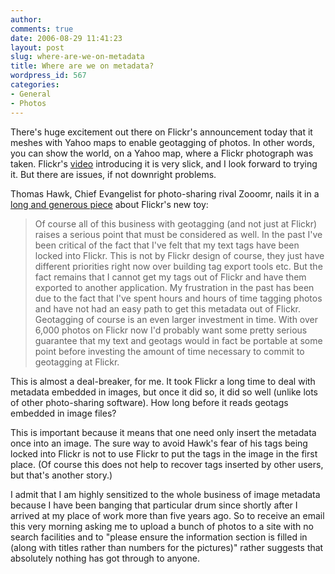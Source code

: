```yaml
---
author:
comments: true
date: 2006-08-29 11:41:23
layout: post
slug: where-are-we-on-metadata
title: Where are we on metadata?
wordpress_id: 567
categories:
- General
- Photos
---
```


There's huge excitement out there on Flickr's announcement today that it meshes with Yahoo maps to enable geotagging of photos. In other words, you can show the world, on a Yahoo map, where a Flickr photograph was taken. Flickr's [video](http://www.flickr.com/help/screencasts/vol1) introducing it is very slick, and I look forward to trying it. But there are issues, if not downright problems.

Thomas Hawk, Chief Evangelist for photo-sharing rival Zooomr, nails it in a [long and generous piece](http://thomashawk.com/2006/08/flickrs-new-geotagging-pretty-damn.html) about Flickr's new toy:

> Of course all of this business with geotagging (and not just at Flickr) raises a serious point that must be considered as well. In the past I've been critical of the fact that I've felt that my text tags have been locked into Flickr. This is not by Flickr design of course, they just have different priorities right now over building tag export tools etc. But the fact remains that I cannot get my tags out of Flickr and have them exported to another application. My frustration in the past has been due to the fact that I've spent hours and hours of time tagging photos and have not had an easy path to get this metadata out of Flickr. Geotagging of course is an even larger investment in time. With over 6,000 photos on Flickr now I'd probably want some pretty serious guarantee that my text and geotags would in fact be portable at some point before investing the amount of time necessary to commit to geotagging at Flickr.

This is almost a deal-breaker, for me. It took Flickr a long time to deal with metadata embedded in images, but once it did so, it did so well (unlike lots of other photo-sharing software). How long before it reads geotags embedded in image files?

This is important because it means that one need only insert the metadata once into an image. The sure way to avoid Hawk's fear of his tags being locked into Flickr is not to use Flickr to put the tags in the image in the first place. (Of course this does not help to recover tags inserted by other users, but that's another story.)

I admit that I am highly sensitized to the whole business of image metadata because I have been banging that particular drum since shortly after I arrived at my place of work more than five years ago. So to receive an email this very morning asking me to upload a bunch of photos to a site with no search facilities and to "please ensure the information section is filled in (along with titles rather than numbers for the pictures)" rather suggests that absolutely nothing has got through to anyone.
